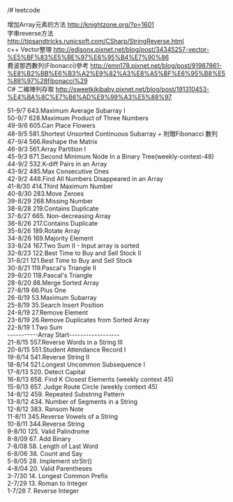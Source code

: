 /# leetcode

增加Array元素的方法 http://knightzone.org/?p=1601      
字串reverse方法 http://tipsandtricks.runicsoft.com/CSharp/StringReverse.html   
c++ Vector整理 http://edisonx.pixnet.net/blog/post/34345257-vector-%E5%BF%83%E5%BE%97%E6%95%B4%E7%90%86          
費波那西數列(Fibonacci)參考 http://emn178.pixnet.net/blog/post/91987861-%E8%B2%BB%E6%B3%A2%E9%82%A3%E8%A5%BF%E6%95%B8%E5%88%97%28fibonacci%29            
C# 二維陣列存取 http://sweetkikibaby.pixnet.net/blog/post/191310453-%E4%BA%8C%E7%B6%AD%E9%99%A3%E5%88%97

51-9/7 643.Maximum Average Subarray I                 
50-9/7 628.Maximum Product of Three Numbers                 
49-9/6 605.Can Place Flowers               
48-9/5 581.Shortest Unsorted Continuous Subarray + 附贈Fibonacci 數列            
47-9/4 566.Reshape the Matrix        
46-9/3 561.Array Partition I      
45-9/3 671.Second Minimum Node In a Binary Tree(weekly-contest-48)    
44-9/2 532.K-diff Pairs in an Array   
43-9/2 485.Max Consecutive Ones   
42-9/2 448.Find All Numbers Disappeared in an Array   
41-8/30 414.Third Maximum Number      
40-8/30 283.Move Zeroes    
39-8/29 268.Missing Number   
38-8/28 219.Contains Duplicate   
37-8/27 665. Non-decreasing Array     
36-8/26 217.Contains Duplicate    
35-8/26 189.Rotate Array     
34-8/26 169.Majority Element   
33-8/24 167.Two Sum II - Input array is sorted   
32-8/23 122.Best Time to Buy and Sell Stock II     
31-8/21 121.Best Time to Buy and Sell Stock      
30-8/21 119.Pascal's Triangle II     
29-8/20 118.Pascal's Triangle      
28-8/20 88.Merge Sorted Array   
27-8/19 66.Plus One     
26-8/19 53.Maximum Subarray   
25-8/19 35.Search Insert Position   
24-8/19 27.Remove Element   
23-8/19 26.Remove Duplicates from Sorted Array   
22-8/19 1.Two Sum   
-----------Array Start------------------      
21-8/15 557.Reverse Words in a String III   
20-8/15 551.Student Attendance Record I   
19-8/14	541.Reverse String II   
18-8/14 521.Longest Uncommon Subsequence I    
17-8/13 520. Detect Capital     
16-8/13 658. Find K Closest Elements (weekly context 45)      
15-8/13 657. Judge Route Circle (weekly context 45)      
14-8/12 459. Repeated Substring Pattern      
13-8/12 434. Number of Segments in a String     
12-8/12 383. Ransom Note      
11-8/11	345.Reverse Vowels of a String     
10-8/11	344.Reverse String         
9-8/10 125. Valid Palindrome     
8-8/09 67. Add Binary     
7-8/08 58. Length of Last Word     
6-8/06 38. Count and Say     
5-8/05 28. Implement strStr()     
4-8/04 20. Valid Parentheses     
3-7/30 14. Longest Common Prefix     
2-7/29 13. Roman to Integer     
1-7/28 7. Reverse Integer
